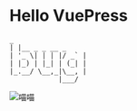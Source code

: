 # Hello VuePress
``` 
_
| |__ _ _ __ _
| '_ \| | | |/ _` |
| |_) | |_| | (_| |
|_.__/ \__,_|\__, |
            |___/
```

![喵喵](https://user-gold-cdn.xitu.io/2018/6/12/163f1d95745a37b3?imageView2/1/w/1304/h/734/q/85/format/webp/interlace/1)
